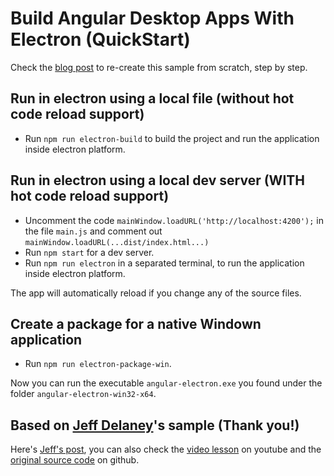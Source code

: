 # Build Angular Desktop Apps With Electron (QuickStart)

Check the [blog post](https://dennymichael.net/2018/04/05/build-angular-desktop-apps-with-electron/) to re-create this sample from scratch, step by step.

## Run in electron using a local file (without hot code reload support)

* Run `npm run electron-build` to build the project and run the application inside electron platform.

## Run in electron using a local dev server (WITH hot code reload support)

* Uncomment the code `mainWindow.loadURL('http://localhost:4200');` in the file `main.js` and comment out `mainWindow.loadURL(...dist/index.html...)`
* Run `npm start` for a dev server.
* Run `npm run electron` in a separated terminal, to run the application inside electron platform.

The app will automatically reload if you change any of the source files.

## Create a package for a native Windown application

* Run `npm run electron-package-win`.

Now you can run the executable `angular-electron.exe` you found under the folder `angular-electron-win32-x64`.

## Based on [Jeff Delaney](https://github.com/codediodeio)'s sample (Thank you!)

Here's [Jeff's post](https://angularfirebase.com/lessons/desktop-apps-with-electron-and-angular/), you can also check the [video lesson](https://youtu.be/u_vMChpZMCk) on youtube and the [original source code](https://github.com/AngularFirebase/angular-electron) on github.
